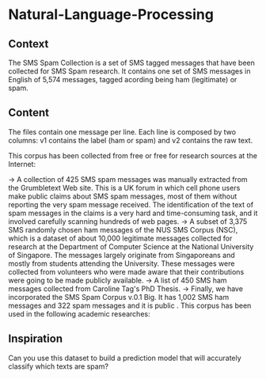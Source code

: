 # Natural-Language-Processing

## Context
The SMS Spam Collection is a set of SMS tagged messages that have been collected for SMS Spam research. It contains one set of SMS messages in English of 5,574 messages, tagged acording being ham (legitimate) or spam.

## Content
The files contain one message per line. Each line is composed by two columns: v1 contains the label (ham or spam) and v2 contains the raw text.

This corpus has been collected from free or free for research sources at the Internet:

-> A collection of 425 SMS spam messages was manually extracted from the Grumbletext Web site. This is a UK forum in which cell phone users make public claims about SMS spam messages, most of them without reporting the very spam message received. The identification of the text of spam messages in the claims is a very hard and time-consuming task, and it involved carefully scanning hundreds of web pages.
-> A subset of 3,375 SMS randomly chosen ham messages of the NUS SMS Corpus (NSC), which is a dataset of about 10,000 legitimate messages collected for research at the Department of Computer Science at the National University of Singapore. The messages largely originate from Singaporeans and mostly from students attending the University. These messages were collected from volunteers who were made aware that their contributions were going to be made publicly available. 
-> A list of 450 SMS ham messages collected from Caroline Tag's PhD Thesis.
-> Finally, we have incorporated the SMS Spam Corpus v.0.1 Big. It has 1,002 SMS ham messages and 322 spam messages and it is public . This corpus has been used in the following academic researches:

## Inspiration
Can you use this dataset to build a prediction model that will accurately classify which texts are spam?
